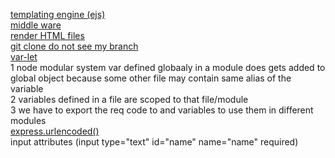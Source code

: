 [templating engine (ejs)](https://www.tutorialsteacher.com/nodejs/template-engines-for-nodejs)  
[middle ware](https://www.youtube.com/watch?v=_GJKAs7A0_4)  
[render HTML files](https://codeforgeek.com/render-html-file-expressjs/)  
[git clone do not see my branch](https://stackoverflow.com/questions/3999541/after-git-clone-from-github-i-do-not-see-my-branch)  
[var-let](https://www.youtube.com/watch?v=XgSjoHgy3Rk)  
1 node modular system var defined globaaly in a module does gets added to global object because some other file may contain same alias of the variable  
2 variables defined in a file are scoped to that file/module  
3 we have to export the req code to and variables to use them in different modules  
[express.urlencoded()](https://stackoverflow.com/questions/23259168/what-are-express-json-and-express-urlencoded/51844327)  
input attributes (input type="text" id="name" name="name" required)